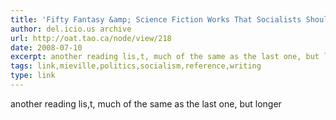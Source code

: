 ```yaml
---
title: 'Fifty Fantasy &amp; Science Fiction Works That Socialists Should Read - By China Miéville | oat.tao.ca'
author: del.icio.us archive
url: http://oat.tao.ca/node/view/218
date: 2008-07-10
excerpt: another reading lis,t, much of the same as the last one, but longer
tags: link,mieville,politics,socialism,reference,writing
type: link
---
```

another reading lis,t, much of the same as the last one, but longer